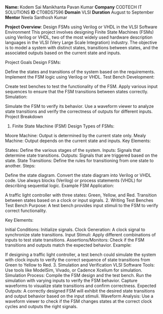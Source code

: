 **Name:** Kodem Sai Manikhanta Pavan Kumar
**Company** CODTECH IT SOLUTIONS
**ID** CT08DS7596
**Domain** VLSI
**Duration** August to September 
**Mentor** Neela Santhosh Kumar

**Project Overview**: Design FSMs using Verilog or VHDL in the VLSI Software Environment
This project involves designing Finite State Machines (FSMs) using Verilog or VHDL, two of the most widely used hardware description languages in the VLSI (Very Large Scale Integration) industry. The objective is to model a system with distinct states, transitions between states, and the associated outputs based on the current state and inputs.

Project Goals
Design FSMs:

Define the states and transitions of the system based on the requirements.
Implement the FSM logic using Verilog or VHDL.
Test Bench Development:

Create test benches to test the functionality of the FSM.
Apply various input sequences to ensure that the FSM transitions between states correctly.
Simulation:

Simulate the FSM to verify its behavior.
Use a waveform viewer to analyze state transitions and verify the correctness of outputs for different inputs.
Project Breakdown
1. Finite State Machine (FSM) Design
Types of FSMs:

Moore Machine: Output is determined by the current state only.
Mealy Machine: Output depends on the current state and inputs.
Key Elements:

States: Define the various stages of the system.
Inputs: Signals that determine state transitions.
Outputs: Signals that are triggered based on the state.
State Transitions: Define the rules for transitioning from one state to another.
Steps:

Define the state diagram.
Convert the state diagram into Verilog or VHDL code.
Use always blocks (Verilog) or process statements (VHDL) for describing sequential logic.
Example FSM Application:

A traffic light controller with three states: Green, Yellow, and Red.
Transition between states based on a clock or input signals.
2. Writing Test Benches
Test Bench Purpose: A test bench provides input stimuli to the FSM to verify correct functionality.

Key Elements:

Initial Conditions: Initialize signals.
Clock Generation: A clock signal to synchronize state transitions.
Input Stimuli: Apply different combinations of inputs to test state transitions.
Assertions/Monitors: Check if the FSM transitions and outputs match the expected behavior.
Example:

If designing a traffic light controller, a test bench could simulate the system with clock inputs to verify the correct sequence of state transitions from Green to Yellow to Red.
3. Simulation and Verification
VLSI Software Tools: Use tools like ModelSim, Vivado, or Cadence Xcelium for simulation.
Simulation Process:
Compile the FSM design and the test bench.
Run the simulation with varying inputs to verify the FSM behavior.
Capture waveforms to visualize state transitions and confirm correctness.
Expected Outputs:
A correctly designed FSM will exhibit the desired state transitions and output behavior based on the input stimuli.
Waveform Analysis: Use a waveform viewer to check if the FSM changes states at the correct clock cycles and outputs the right signals.
